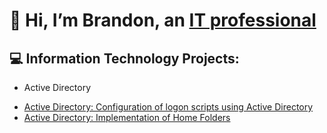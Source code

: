 # 👋 Hi, I’m Brandon, an [IT professional](https://www.linkedin.com/in/brandon-baker-402429231/)
## 💻 Information Technology Projects:
- Active Directory
<!---
  - Active Directory: Configuration of a Domain
--->
  - [Active Directory: Configuration of logon scripts using Active Directory](https://github.com/Brandon-Baker11/Configuring-an-Active-Directory-logon-script)
  - [Active Directory: Implementation of Home Folders](https://github.com/Brandon-Baker11/Creating-a-Home-Folder)

<!---
Brandon-Baker11/Brandon-Baker11 is a ✨ special ✨ repository because its `README.md` (this file) appears on your GitHub profile.
You can click the Preview link to take a look at your changes.
--->
